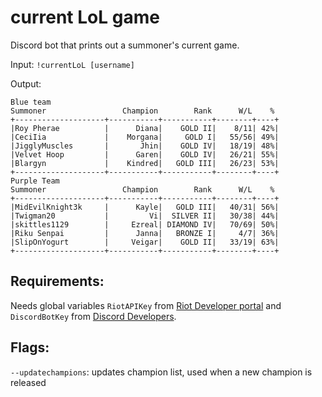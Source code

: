 # current LoL game

Discord bot that prints out a summoner's current game.

Input: `!currentLoL [username]`

Output:

```
Blue team
Summoner                 Champion        Rank      W/L    %
+--------------------+-----------+-----------+--------+----+
|Roy Pherae          |      Diana|    GOLD II|    8/11| 42%|
|CeciIia             |    Morgana|     GOLD I|   55/56| 49%|
|JigglyMuscles       |       Jhin|    GOLD IV|   18/19| 48%|
|Velvet Hoop         |      Garen|    GOLD IV|   26/21| 55%|
|Blargyn             |    Kindred|   GOLD III|   26/23| 53%|
+--------------------+-----------+-----------+--------+----+
Purple Team
Summoner                 Champion        Rank      W/L    %
+--------------------+-----------+-----------+--------+----+
|MidEvilKnight3k     |      Kayle|   GOLD III|   40/31| 56%|
|Twigman20           |         Vi|  SILVER II|   30/38| 44%|
|skittles1129        |     Ezreal| DIAMOND IV|   70/69| 50%|
|Riku Senpai         |      Janna|   BRONZE I|     4/7| 36%|
|SlipOnYogurt        |     Veigar|    GOLD II|   33/19| 63%|
+--------------------+-----------+-----------+--------+----+
```

## Requirements:

Needs global variables `RiotAPIKey` from [Riot Developer portal](https://developer.riotgames.com/) and `DiscordBotKey` from [Discord Developers](https://discordapp.com/developer).

## Flags:

`--updatechampions`: updates champion list, used when a new champion is released
